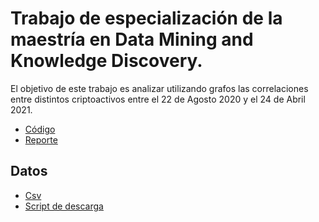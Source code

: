 # Trabajo de especialización de la maestría en Data Mining and Knowledge Discovery. 

El objetivo de este trabajo es analizar utilizando grafos las correlaciones entre distintos criptoactivos entre el  22 de Agosto 2020 y el 24 de Abril 2021.

- [Código](https://github.com/FedeScenna/Crypto_NetworkAnalysis/blob/main/05_NetworkAnalysis.ipynb)
- [Reporte](https://github.com/FedeScenna/Crypto_NetworkAnalysis/blob/main/Scenna%20Federico.pdf)

## Datos

- [Csv](https://github.com/FedeScenna/Crypto_NetworkAnalysis/blob/main/all_coins_data.csv)
- [Script de descarga](https://github.com/FedeScenna/Crypto_NetworkAnalysis/blob/main/01_data_download.R)
